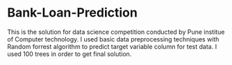 # Bank-Loan-Prediction

This is the solution for data science competition conducted by Pune institue of Computer technology. I used basic data preprocessing techniques with Random forrest algorithm to predict target variable column for test data. I used 100 trees in order to get final solution.
